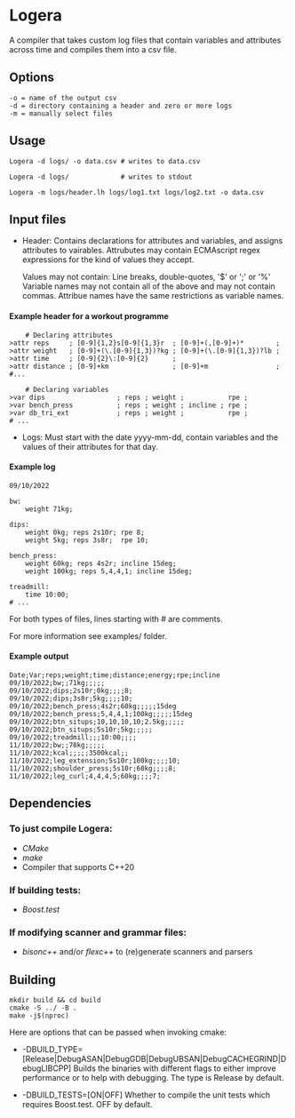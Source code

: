 # Logera
A compiler that takes custom log files that contain variables and attributes
across time and compiles them into a csv file.

## Options
	-o = name of the output csv
	-d = directory containing a header and zero or more logs
	-m = manually select files

## Usage
	Logera -d logs/ -o data.csv # writes to data.csv

	Logera -d logs/ 			# writes to stdout

	Logera -m logs/header.lh logs/log1.txt logs/log2.txt -o data.csv

## Input files
* Header:
	Contains declarations for attributes and variables, and assigns
	attributes to vairables. Attrubutes may contain ECMAscript regex expressions
	for the kind of values they accept.

	Values may not contain: Line breaks, double-quotes, '$' or ';' or '%'
	Variable names may not contain all of the above and may not contain commas.
	Attribue names have the same restrictions as variable names.

#### Example header for a workout programme
```
    # Declaring attributes
>attr reps     ; [0-9]{1,2}s[0-9]{1,3}r  ; [0-9]+(,[0-9]+)*        ;
>attr weight   ; [0-9]+(\.[0-9]{1,3})?kg ; [0-9]+(\.[0-9]{1,3})?lb ;
>attr time     ; [0-9]{2}\:[0-9]{2}      ;
>attr distance ; [0-9]+km                ; [0-9]+m                 ;
#...

	# Declaring variables
>var dips                  ; reps ; weight ;           rpe ;
>var bench_press           ; reps ; weight ; incline ; rpe ;
>var db_tri_ext            ; reps ; weight ;           rpe ;
# ...
```

* Logs: Must start with the date yyyy-mm-dd, contain variables and the values of their attributes for that day.

#### Example log
```
09/10/2022

bw:
    weight 71kg;

dips:
    weight 0kg; reps 2s10r; rpe 8;
    weight 5kg; reps 3s8r;  rpe 10;

bench_press:
    weight 60kg; reps 4s2r; incline 15deg;
    weight 100kg; reps 5,4,4,1; incline 15deg;

treadmill:
    time 10:00;
# ...
```

For both types of files, lines starting with # are comments.

For more information see examples/ folder.

#### Example output
```
Date;Var;reps;weight;time;distance;energy;rpe;incline
09/10/2022;bw;;71kg;;;;;
09/10/2022;dips;2s10r;0kg;;;;8;
09/10/2022;dips;3s8r;5kg;;;;10;
09/10/2022;bench_press;4s2r;60kg;;;;;15deg
09/10/2022;bench_press;5,4,4,1;100kg;;;;;15deg
09/10/2022;btn_situps;10,10,10,10;2.5kg;;;;;
09/10/2022;btn_situps;5s10r;5kg;;;;;
09/10/2022;treadmill;;;10:00;;;;
11/10/2022;bw;;78kg;;;;;
11/10/2022;kcal;;;;;3500kcal;;
11/10/2022;leg_extension;5s10r;100kg;;;;10;
11/10/2022;shoulder_press;5s10r;60kg;;;;8;
11/10/2022;leg_curl;4,4,4,5;60kg;;;;7;
```

## Dependencies
### To just compile Logera:
* *CMake*
* *make*
* Compiler that supports C++20
### If building tests:
* *Boost.test*
### If modifying scanner and grammar files:
* *bisonc++* and/or *flexc++* to (re)generate scanners and parsers

## Building

	mkdir build && cd build
	cmake -S ../ -B .
	make -j$(nproc)


Here are options that can be passed when invoking cmake:
* -DBUILD_TYPE=[Release|DebugASAN|DebugGDB|DebugUBSAN|DebugCACHEGRIND|DebugLIBCPP]
Builds the binaries with different flags to either improve performance or to help with
debugging. The type is Release by default.

* -DBUILD_TESTS=[ON|OFF]
Whether to compile the unit tests which requires Boost.test. OFF by default.